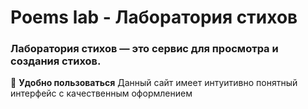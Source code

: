 # Poems lab - Лаборатория стихов
### Лаборатория стихов — это сервис для просмотра и создания стихов.

:calling: **Удобно пользоваться**
Данный сайт имеет интуитивно понятный интерфейс с качественным оформлением
